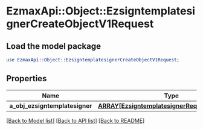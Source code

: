 # EzmaxApi::Object::EzsigntemplatesignerCreateObjectV1Request

## Load the model package
```perl
use EzmaxApi::Object::EzsigntemplatesignerCreateObjectV1Request;
```

## Properties
Name | Type | Description | Notes
------------ | ------------- | ------------- | -------------
**a_obj_ezsigntemplatesigner** | [**ARRAY[EzsigntemplatesignerRequestCompound]**](EzsigntemplatesignerRequestCompound.md) |  | 

[[Back to Model list]](../README.md#documentation-for-models) [[Back to API list]](../README.md#documentation-for-api-endpoints) [[Back to README]](../README.md)


